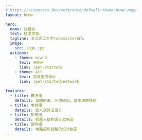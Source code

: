 ```yaml
---
# https://vitepress.dev/reference/default-theme-home-page
layout: home

hero:
  name: 钱塘蛟
  text: 技术文档
  tagline: 浙江理工大学robomaster战队
  image:
    src: logo.jpg
  actions:
    - theme: brand
      text: 开始➡️
      link: /get-started/
    - theme: alt
      text: 实验室资源💻
      link: /get-started/network

features:
  - title: 算法组
    details: 自瞄射击、环境感知、自主决策导航
  - title: 电控组
    details: 嵌入式算法设计
  - title: 机械组
    details: 机器人结构设计及制造
  - title: 硬件组
    details: 电路板和线路的设计制造
---
```

<style>
:root {
  --vp-home-hero-name-color: transparent;
  --vp-home-hero-name-background: -webkit-linear-gradient(120deg, #23AC3A 30%, #00B6E9);
}
</style>
